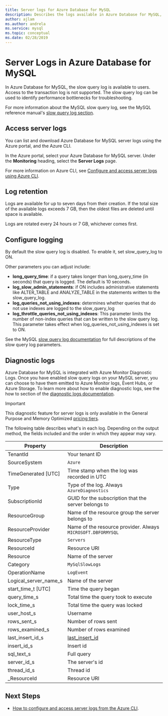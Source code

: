 ```yaml
---
title: Server logs for Azure Database for MySQL
description: Describes the logs available in Azure Database for MySQL, and the available parameters for enabling different logging levels.
author: ajlam
ms.author: andrela
ms.service: mysql
ms.topic: conceptual
ms.date: 02/28/2019
---
```

# Server Logs in Azure Database for MySQL
In Azure Database for MySQL, the slow query log is available to users. Access to the transaction log is not supported. The slow query log can be used to identify performance bottlenecks for troubleshooting. 

For more information about the MySQL slow query log, see the MySQL reference manual's [slow query log section](https://dev.mysql.com/doc/refman/5.7/en/slow-query-log.html).

## Access server logs
You can list and download Azure Database for MySQL server logs using the Azure portal, and the Azure CLI.

In the Azure portal, select your Azure Database for MySQL server. Under the **Monitoring** heading, select the **Server Logs** page.

For more information on Azure CLI, see [Configure and access server logs using Azure CLI](howto-configure-server-logs-in-cli.md).

## Log retention
Logs are available for up to seven days from their creation. If the total size of the available logs exceeds 7 GB, then the oldest files are deleted until space is available. 

Logs are rotated every 24 hours or 7 GB, whichever comes first.


## Configure logging 
By default the slow query log is disabled. To enable it, set slow_query_log to ON.

Other parameters you can adjust include:

- **long_query_time**: if a query takes longer than long_query_time (in seconds) that query is logged. The default is 10 seconds.
- **log_slow_admin_statements**: if ON includes administrative statements like ALTER_TABLE and ANALYZE_TABLE in the statements written to the slow_query_log.
- **log_queries_not_using_indexes**: determines whether queries that do not use indexes are logged to the slow_query_log
- **log_throttle_queries_not_using_indexes**: This parameter limits the number of non-index queries that can be written to the slow query log. This parameter takes effect when log_queries_not_using_indexes is set to ON.

See the MySQL [slow query log documentation](https://dev.mysql.com/doc/refman/5.7/en/slow-query-log.html) for full descriptions of the slow query log parameters.

## Diagnostic logs
Azure Database for MySQL is integrated with Azure Monitor Diagnostic Logs. Once you have enabled slow query logs on your MySQL server, you can choose to have them emitted to Azure Monitor logs, Event Hubs, or Azure Storage. To learn more about how to enable diagnostic logs, see the how to section of the [diagnostic logs documentation](../azure-monitor/platform/diagnostic-logs-overview.md).

> [!IMPORTANT]
> This diagnostic feature for server logs is only available in the General Purpose and Memory Optimized [pricing tiers](concepts-pricing-tiers.md).

The following table describes what's in each log. Depending on the output method, the fields included and the order in which they appear may vary.

| **Property** | **Description** |
|---|---|
| TenantId | Your tenant ID |
| SourceSystem | `Azure` |
| TimeGenerated [UTC] | Time stamp when the log was recorded in UTC |
| Type | Type of the log. Always `AzureDiagnostics` |
| SubscriptionId | GUID for the subscription that the server belongs to |
| ResourceGroup | Name of the resource group the server belongs to |
| ResourceProvider | Name of the resource provider. Always `MICROSOFT.DBFORMYSQL` |
| ResourceType | `Servers` |
| ResourceId | Resource URI |
| Resource | Name of the server |
| Category | `MySqlSlowLogs` |
| OperationName | `LogEvent` |
| Logical_server_name_s | Name of the server |
| start_time_t [UTC] | Time the query began |
| query_time_s | Total time the query took to execute |
| lock_time_s | Total time the query was locked |
| user_host_s | Username |
| rows_sent_s | Number of rows sent |
| rows_examined_s | Number of rows examined |
| last_insert_id_s | [last_insert_id](https://dev.mysql.com/doc/refman/8.0/en/information-functions.html#function_last-insert-id) |
| insert_id_s | Insert id |
| sql_text_s | Full query |
| server_id_s | The server's id |
| thread_id_s | Thread id |
| \_ResourceId | Resource URI |

## Next Steps
- [How to configure and access server logs from the Azure CLI](howto-configure-server-logs-in-cli.md).
